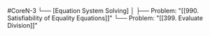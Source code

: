 #CoreN-3
└── [Equation System Solving]
    │
    ├── Problem: "[[990. Satisfiability of Equality Equations]]"
    └── Problem: "[[399. Evaluate Division]]"